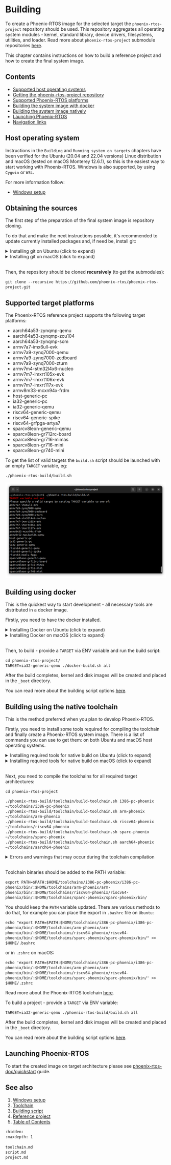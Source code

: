 # Building

To create a Phoenix-RTOS image for the selected target the `phoenix-rtos-project` repository should be used. This
repository aggregates all operating system modules - kernel, standard library, device
drivers, filesystems, utilities, and loader. Read more about `phoenix-rtos-project` submodule repositories
[here](project.md).

This chapter contains instructions on how to build a reference project and how to create the final system image.

## Contents

- [Supported host operating systems](#host-operating-system)
- [Getting the phoenix-rtos-project repository](#obtaining-the-sources)
- [Supported Phoenix-RTOS platforms](#supported-target-platforms)
- [Building the system image with docker](#building-using-docker)
- [Building the system image natively](#building-using-the-native-toolchain)
- [Launching Phoenix-RTOS](#launching-phoenix-rtos)
- [Navigation links](#see-also)

## Host operating system

Instructions in the `Building` and `Running system on targets` chapters have been verified for the Ubuntu
(20.04 and 22.04 versions) Linux distribution and macOS (tested on macOS Monterey 12.6.1), so this is the easiest way
to start working with Phoenix-RTOS. Windows is also supported, by using `Cygwin` or `WSL`.

For more information follow:

- [Windows setup](windows.md)

## Obtaining the sources

The first step of the preparation of the final system image is repository cloning.

To do that and make the next instructions possible, it's recommended to update currently installed packages and, if need
be, install git:

  <details>
  <summary>Installing git on Ubuntu (click to expand)</summary>

  ```console
  sudo apt update && \
  sudo apt install -y git
  ```

  </details>

  <details>
  <summary>Installing git on macOS (click to expand)</summary>
&nbsp;

  You will need the command line tools for `Xcode` and `Homebrew` package, if you don't have it you can install it by
  typing:

  ```console
  xcode-select --install
  ```

  and then:

  ```console
  /bin/bash -c "$(curl -fsSL https://raw.githubusercontent.com/Homebrew/install/HEAD/install.sh)"
  ```

  Assure that brew is properly installed, by checking its version:

  ```console
  brew --version
  ```

  *The described instructions have been verified for `4.0.11` brew version.

  Then you will be ready for installing git and other required tools:

  ```console
  brew update && \
  brew install git
  ```

  </details>
  &nbsp;

Then, the repository should be cloned **recursively** (to get the submodules):

```console
git clone --recursive https://github.com/phoenix-rtos/phoenix-rtos-project.git
```

## Supported target platforms

The Phoenix-RTOS reference project supports the following target platforms:

- aarch64a53-zynqmp-qemu
- aarch64a53-zynqmp-zcu104
- aarch64a53-zynqmp-som
- armv7a7-imx6ull-evk
- armv7a9-zynq7000-qemu
- armv7a9-zynq7000-zedboard
- armv7a9-zynq7000-zturn
- armv7m4-stm32l4x6-nucleo
- armv7m7-imxrt105x-evk
- armv7m7-imxrt106x-evk
- armv7m7-imxrt117x-evk
- armv8m33-mcxn94x-frdm
- host-generic-pc
- ia32-generic-pc
- ia32-generic-qemu
- riscv64-generic-qemu
- riscv64-generic-spike
- riscv64-grfpga-artya7
- sparcv8leon-generic-qemu
- sparcv8leon-gr712rc-board
- sparcv8leon-gr716-mimas
- sparcv8leon-gr716-mini
- sparcv8leon-gr740-mini

To get the list of valid targets the `build.sh` script should be launched with an empty `TARGET` variable, eg:

```console
./phoenix-rtos-build/build.sh
```

![Image](_images/available-targets.png)

## Building using docker

This is the quickest way to start development - all necessary tools are distributed in a docker image.

Firstly, you need to have the docker installed.

  <details>
  <summary>Installing Docker on Ubuntu (click to expand)</summary>

- Install required packages

  ```console
  sudo apt update && \
  sudo apt install -y curl \
  ca-certificates \
  gnupg \
  lsb-release
  ```

- Make docker packages available

  ```console
  curl -fsSL https://download.docker.com/linux/ubuntu/gpg | sudo gpg --dearmor -o /usr/share/keyrings/docker-archive-keyring.gpg && \
  echo \
  "deb [arch=$(dpkg --print-architecture) signed-by=/usr/share/keyrings/docker-archive-keyring.gpg] https://download.docker.com/linux/ubuntu \
  $(lsb_release -cs) stable" | sudo tee /etc/apt/sources.list.d/docker.list > /dev/null
  ```

- Install docker packages

  ```console
  sudo apt-get update && \
  sudo apt-get install docker-ce docker-ce-cli containerd.io
  ```

- Check if Docker is properly installed (version can be different):

  ```console
  sudo docker --version
  ```

  ![Image](_images/docker-version.png)

- To make calling docker command without `sudo` possible type:

  ```console
  sudo groupadd docker
  ```

  Even if group `docker` already exists type then:

  ```console
  sudo usermod -aG docker $USER && \
  newgrp docker
  ```

- Check if running docker images without sudo works properly:

  ```console
  docker run hello-world
  ```

  ![Image](_images/docker-test.png)

  For more details and other instructions see

  [docker.com](https://docs.docker.com/engine/install/ubuntu/)

  </details>

<details>
  <summary>Installing Docker on macOS (click to expand)</summary>
&nbsp;

  You can find the up-to-date instructions on <https://docs.docker.com/desktop/install/mac-install/>

  To make this process simpler below is an example of installation for Mac with the Intel chip:

  Download the installer:

  ```console
  curl -o Docker.dmg "https://desktop.docker.com/mac/main/amd64/Docker.dmg?utm_source=docker&amp;utm_medium=webreferral&amp;utm_campaign=docs-driven-download-mac-amd64"
  ```

  Run the following commands to install Docker:

  ```console
  sudo hdiutil attach Docker.dmg && \
  sudo /Volumes/Docker/Docker.app/Contents/MacOS/install && \
  sudo hdiutil detach /Volumes/Docker
  ```

  Then add the path to `docker` binaries to the `PATH` environment variable:

  ```console
  export PATH="/Applications/Docker.app/Contents/Resources/bin:$PATH"
  ```

  It's recommended to place it in `.zshrc` startup script to export it every time during startup:

  ```console
  echo 'export PATH=/Applications/Docker.app/Contents/Resources/bin:$PATH' >> $HOME/.zshrc
  ```

- Check if Docker is properly installed by checking its version:

  ```console
  docker --version
  ```

- Check if running docker images without sudo works properly:

  ```console
  docker run hello-world
  ```

- If you see the following error: `ERROR: Cannot connect to the Docker daemon at unix:///var/run/docker.sock.`
  you can try to install `colima` and check once again:

  ```console
  brew install colima && \
  colima start
  ```

  </details>
  &nbsp;

Then, to build - provide a `TARGET` via ENV variable and run the build script:

```console
cd phoenix-rtos-project/
TARGET=ia32-generic-qemu ./docker-build.sh all
```

After the build completes, kernel and disk images will be created and placed in the `_boot` directory.

You can read more about the building script options [here](script.md).

## Building using the native toolchain

This is the method preferred when you plan to develop Phoenix-RTOS.

Firstly, you need to install some tools required for compiling the toolchain and finally create a
Phoenix-RTOS system image.
There is a list of commands you can use to get them: on both Ubuntu and macOS host operating systems.

  <details>
  <summary>Installing required tools for native build on Ubuntu (click to expand)</summary>

  ```console
  sudo apt update && \
  sudo apt install -y build-essential \
  mtd-utils \
  autoconf \
  pkg-config \
  texinfo \
  genext2fs \
  libtool \
  libhidapi-dev \
  python3 \
  python3-jinja2 \
  python3-yaml
  ```

  </details>

  <details>
  <summary>Installing required tools for native build on macOS (click to expand)</summary>

  ```console
  brew update && \
  brew upgrade && \
  brew install bash \
  coreutils \
  autoconf \
  automake \
  genext2fs \
  make \
  libelf \
  wget \
  gnu-sed \
  hidapi \
  python3 \
  python3-jinja2 \
  python3-yaml
  ```

  *`bash` in version >= `4.0` and `make` in version >= `3.82` are needed (associative arrays and `undefine` used).
  They may be preinstalled, but in older versions, that's why we install it there.

  It's also required to add appropriate paths to the `PATH` environment variable:

  ```console
  export PATH=$(brew --prefix make)/libexec/gnubin:$(brew --prefix gnu-sed)/libexec/gnubin:$PATH
  ```

  and keep it updated, for example by placing the export in the startup script:

  ```console
  echo 'export PATH=$(brew --prefix make)/libexec/gnubin:$(brew --prefix gnu-sed)/libexec/gnubin:$PATH' >> $HOME/.zshrc
  ```

  *Note that you have to place the `gnubin` path that provides `make` before the `/usr/bin` in the `PATH` environment
  variable to use the `gnu` version (as it is done above).

  Phoenix-RTOS requires the `endian.h` header, which may exist, but not be visible. If during the building you discover
  the following error:
  `fatal error: 'endian.h' file not found`
  please create the symlink to this header by the given command:

  ```console
  sudo ln -s /Applications/Xcode.app/Contents/Developer/Platforms/MacOSX.platform/Developer/SDKs/MacOSX.sdk/usr/include/machine/endian.h /usr/local/include/endian.h
  ```

  </details>
  &nbsp;

Next, you need to compile the toolchains for all required target architectures:

```console
cd phoenix-rtos-project
```

```text
./phoenix-rtos-build/toolchain/build-toolchain.sh i386-pc-phoenix ~/toolchains/i386-pc-phoenix
./phoenix-rtos-build/toolchain/build-toolchain.sh arm-phoenix ~/toolchains/arm-phoenix
./phoenix-rtos-build/toolchain/build-toolchain.sh riscv64-phoenix ~/toolchains/riscv64-phoenix
./phoenix-rtos-build/toolchain/build-toolchain.sh sparc-phoenix ~/toolchains/sparc-phoenix
./phoenix-rtos-build/toolchain/build-toolchain.sh aarch64-phoenix ~/toolchains/aarch64-phoenix
```

<details>
<summary> Errors and warnings that may occur during the toolchain compilation </summary>
&nbsp;

If you have encountered some issue during the toolchain build - you probably interrupted a build before or the files in
the `toolchains` directory are broken for some reason. Removing a directory for a specific architecture
(arm-phoenix/i386-pc-phoenix/riscv64-phoenix/sparc-phoenix) and launching a build once again should help.

`NOTE:` Even during the correct compilation process there may be some unresolved warnings.

</details>
  &nbsp;

Toolchain binaries should be added to the PATH variable:

```console
export PATH=$PATH:$HOME/toolchains/i386-pc-phoenix/i386-pc-phoenix/bin/:$HOME/toolchains/arm-phoenix/arm-phoenix/bin/:$HOME/toolchains/riscv64-phoenix/riscv64-phoenix/bin/:$HOME/toolchains/sparc-phoenix/sparc-phoenix/bin/
```

You should keep the `PATH` variable updated. There are various methods to do that, for example you can place the export
in `.bashrc` file on `Ubuntu`:

  ```console
  echo "export PATH=$PATH:$HOME/toolchains/i386-pc-phoenix/i386-pc-phoenix/bin/:$HOME/toolchains/arm-phoenix/arm-phoenix/bin/:$HOME/toolchains/riscv64-phoenix/riscv64-phoenix/bin/:$HOME/toolchains/sparc-phoenix/sparc-phoenix/bin/" >> $HOME/.bashrc
  ```

or in `.zshrc` on macOS:

  ```console
  echo 'export PATH=$PATH:$HOME/toolchains/i386-pc-phoenix/i386-pc-phoenix/bin/:$HOME/toolchains/arm-phoenix/arm-phoenix/bin/:$HOME/toolchains/riscv64-phoenix/riscv64-phoenix/bin/:$HOME/toolchains/sparc-phoenix/sparc-phoenix/bin/' >> $HOME/.zshrc
  ```

Read more about the Phoenix-RTOS toolchain [here](toolchain.md).

To build a project - provide a `TARGET` via ENV variable:

```console
TARGET=ia32-generic-qemu ./phoenix-rtos-build/build.sh all
```

After the build completes, kernel and disk images will be created and placed in the `_boot` directory.

You can read more about the building script options [here](script.md).

## Launching Phoenix-RTOS

To start the created image on target architecture please see [phoenix-rtos-doc/quickstart](../quickstart/index.md)
guide.

## See also

1. [Windows setup](windows.md)
2. [Toolchain](toolchain.md)
3. [Building script](script.md)
4. [Reference project](project.md)
5. [Table of Contents](../index.md)

```{toctree}
:hidden:
:maxdepth: 1

toolchain.md
script.md
project.md
```
